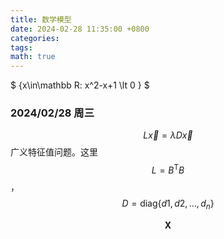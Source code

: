 ```yaml
---
title: 数学模型
date: 2024-02-28 11:35:00 +0800
categories:
tags:
math: true
---
```


$ \{x\in\mathbb R: x^2-x+1 \lt 0 \} $

### 2024/02/28 周三
$$L\vec x=\lambda D\vec x$$ 广义特征值问题。这里 $$L=B^\mathrm{T}B$$，$$D=\mathrm{diag}\{d1,d2,\dots,d_n\}$$ 

$$\boldsymbol{X}$$